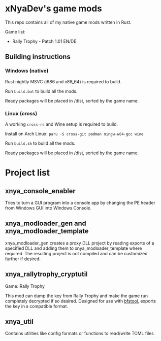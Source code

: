 # xNyaDev's game mods

This repo contains all of my native game mods written in Rust. 

Game list:
 - Rally Trophy - Patch 1.01 EN/DE

## Building instructions

### Windows (native)

Rust nightly MSVC (i686 and x86_64) is required to build.

Run `build.bat` to build all the mods. 

Ready packages will be placed in /dist, sorted by the game name.

### Linux (cross)

A working `cross-rs` and Wine setup is required to build.

Install on Arch Linux: `paru -S cross-git podman mingw-w64-gcc wine`

Run `build.sh` to build all the mods.

Ready packages will be placed in /dist, sorted by the game name.

# Project list

## xnya_console_enabler

Tries to turn a GUI program into a console app by changing the PE header from Windows GUI into Windows Console.

## xnya_modloader_gen and xnya_modloader_template

xnya_modloader_gen creates a proxy DLL project by reading exports of a specified DLL and adding them to
xnya_modloader_template where required. The resulting project is not compiled and can be customized further if desired.

## xnya_rallytrophy_cryptutil

Game: Rally Trophy

This mod can dump the key from Rally Trophy and make the game run completely decrypted if so desired. Designed for use
with [bfstool](https://github.com/xNyaDev/bfstool), exports the key in a compatible format.

## xnya_util

Contains utilities like config formats or functions to read/write TOML files